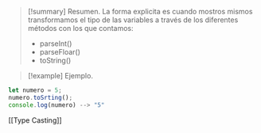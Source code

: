 >[!summary] Resumen.
>La forma explicita es cuando mostros mismos transformamos el tipo de las variables a través de los diferentes métodos con los que contamos:
>- parseInt()
>- parseFloar()
>- toString()

>[!example] Ejemplo.
```javascript
let numero = 5;
numero.toSrting();
console.log(numero) --> "5"
```

[[Type Casting]]